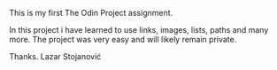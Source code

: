 This is my first The Odin Project assignment.

In this project i have learned to use links, images, lists, paths and many more.
The project was very easy and will likely remain private.

Thanks. Lazar Stojanović